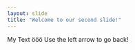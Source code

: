 ```yaml
---
layout: slide
title: "Welcome to our second slide!"
---
```

My Text ööö
Use the left arrow to go back!
